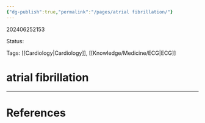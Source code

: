 ```yaml
---
{"dg-publish":true,"permalink":"/pages/atrial fibrillation/"}
---
```



202406252153

Status: 

Tags: [[Cardiology\|Cardiology]], [[Knowledge/Medicine/ECG\|ECG]]

# atrial fibrillation








___
# References
